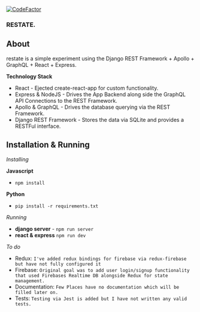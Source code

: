 [![CodeFactor](https://www.codefactor.io/repository/github/xurasky/restate/badge)](https://www.codefactor.io/repository/github/xurasky/restate)

### RESTATE.
## About
restate is a simple experiment using the Django REST Framework + Apollo + GraphQL + React + Express.

**Technology Stack**
- React - Ejected create-react-app for custom functionality.
- Express & NodeJS - Drives the App Backend along side the GraphQL API Connections to the REST Framework.
- Apollo & GraphQL - Drives the database querying via the REST Framework.
- Django REST Framework - Stores the data via SQLite and provides a RESTFul interface.

## Installation & Running

*Installing*

**Javascript**
- `npm install`

**Python**
- `pip install -r requirements.txt`

*Running*
-  **django server** - `npm run server`
-  **react & express** `npm run dev`

*To do*
- Redux: `I've added redux bindings for firebase via redux-firebase but have not fully configured it`
- Firebase: `Original goal was to add user login/signup functionality that used Firebases Realtime DB alongside Redux for state management.`
- Documentation: `Few Places have no documentation which will be filled later on.`
- Tests: `Testing via Jest is added but I have not written any valid tests.`
